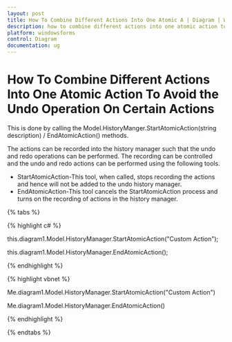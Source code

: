 ```yaml
---
layout: post
title: How To Combine Different Actions Into One Atomic A | Diagram | Windows Forms | Syncfusion®
description: how to combine different actions into one atomic action to avoid the undo operation on certain actions
platform: windowsforms
control: Diagram
documentation: ug
---
```


# How To Combine Different Actions Into One Atomic Action To Avoid the Undo Operation On Certain Actions

This is done by calling the Model.HistoryManger.StartAtomicAction(string description) / EndAtomicAction() methods. 

The actions can be recorded into the history manager such that the undo and redo operations can be performed. The recording can be controlled and the undo and redo actions can be performed using the following tools.

* StartAtomicAction-This tool, when called, stops recording the actions and hence will not be added to the undo history manager.
* EndAtomicAction-This tool cancels the StartAtomicAction process and turns on the recording of actions in the history manager.

{% tabs %}

{% highlight c# %}

this.diagram1.Model.HistoryManager.StartAtomicAction("Custom Action");

this.diagram1.Model.HistoryManager.EndAtomicAction();

{% endhighlight %}

{% highlight vbnet %}

Me.diagram1.Model.HistoryManager.StartAtomicAction("Custom Action")

Me.diagram1.Model.HistoryManager.EndAtomicAction()

{% endhighlight %}

{% endtabs %}
